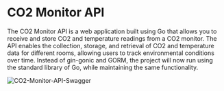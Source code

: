 # CO2 Monitor API

The CO2 Monitor API is a web application built using Go that allows you to receive and store CO2 and temperature readings from a CO2 monitor. The API enables the collection, storage, and retrieval of CO2 and temperature data for different rooms, allowing users to track environmental conditions over time. Instead of gin-gonic and GORM, the project will now run using the standard library of Go, while maintaining the same functionality.

![CO2-Monitor-API-Swagger](/co2-monitor-swagger.png)
